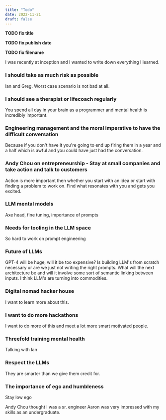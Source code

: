 ```yaml
---
title: "Todo"
date: 2022-11-21
draft: false
---
```


**TODO fix title**

**TODO fix publish date**

**TODO fix filename**

I was recently at inception and I wanted to write down everything I learned.

### I should take as much risk as possible

Ian and Greg. Worst case scenario is not bad at all.

### I should see a therapist or lifecoach regularly

You spend all day in your brain as a programmer and mental health is incredibly important.

### Engineering management and the moral imperative to have the difficult conversation

Because if you don't have it you're going to end up firing them in a year and a half which is awful and you could have just had the conversation.

### Andy Chou on entrepreneurship - Stay at small companies and take action and talk to customers

Action is more important then whether you start with an idea or start with finding a problem to work on. Find what resonates with you and gets you excited.

### LLM mental models

Axe head, fine tuning, importance of prompts

### Needs for tooling in the LLM space

So hard to work on prompt engineering

### Future of LLMs

GPT-4 will be huge, will it be too expensive? Is building LLM's from scratch necessary or are we just not writing the right prompts. What will the next architecture be and will it involve some sort of semantic linking between inputs. I think LLM's are turning into commodities.

### Digital nomad hacker house

I want to learn more about this.

### I want to do more hackathons

I want to do more of this and meet a lot more smart motivated people.

### Threefold training mental health

Talking with Ian

### Respect the LLMs

They are smarter than we give them credit for.

### The importance of ego and humbleness

Stay low ego

Andy Chou thought I was a sr. engineer
Aaron was very impressed with my skills as an undergraduate.
